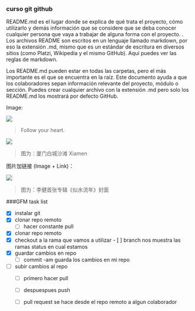 ### curso git github

README.md es el lugar donde se explica de qué trata el proyecto, cómo utilizarlo y demás información que se considere que se deba conocer cualquier persona que vaya a trabajar de alguna forma con el proyecto.
.
Los archivos README son escritos en un lenguaje llamado markdown, por eso la extensión .md, mismo que es un estándar de escritura en diversos sitios (como Platzi, Wikipedia y el mismo GitHub). Aquí puedes ver las reglas de markdown.

Los README.md pueden estar en todas las carpetas, pero el más importante es el que se encuentra en la raíz. Este documento ayuda a que los colaboradores sepan información relevante del proyecto, módulo o sección. Puedes crear cualquier archivo con la extensión .md pero solo los README.md los mostrará por defecto GitHub.

Image:

![](https://pandao.github.io/editor.md/examples/images/4.jpg)

> Follow your heart.

![](https://pandao.github.io/editor.md/examples/images/8.jpg)

> 图为：厦门白城沙滩 Xiamen

图片加链接 (Image + Link)：

[![](https://pandao.github.io/editor.md/examples/images/7.jpg)](https://pandao.github.io/editor.md/examples/images/7.jpg "李健首张专辑《似水流年》封面")

> 图为：李健首张专辑《似水流年》封面

###GFM task list

- [x] instalar git
- [x] clonar repo remoto
    - [ ] hacer constante pull
- [x] clonar repo remoto
- [x] checkout a la rama que vamos a utilizar
      - [ ] branch nos muestra las ramas status en cual estamos
- [x] guardar cambios en repo
    - [ ] commit -am guarda los cambios en mi repo
 - [ ] subir cambios al repo
    - [ ] primero hacer pull
    - [ ] despuespues push
	- [ ] pull request se hace desde el repo remoto a algun colaborador


